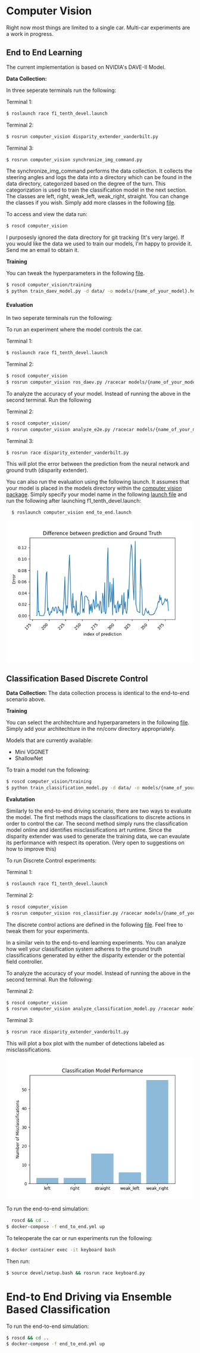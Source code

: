 # Computer Vision 

Right now most things are limited to a single car. Multi-car experiments are a work in progress. 

## End to End Learning 

The current implementation is based on NVIDIA's DAVE-II Model.


**Data Collection:**

In three seperate terminals run the following:

 Terminal 1: 
 ```bash
 $ roslaunch race f1_tenth_devel.launch
 ```
 
 Terminal 2: 
 ```bash  
 $ rosrun computer_vision disparity_extender_vanderbilt.py
 ```
 
 Terminal 3: 
 
  ```bash  
 $ rosrun computer_vision synchronize_img_command.py
 ```
  
The synchronize_img_command performs the data collection. It collects the steering angles and logs the data into a directory which can be found in the data directory, categorized based on the degree of the turn. This categorization is used to train the classification model in the next section. The classes are left, right, weak_left, weak_right, straight. You can change the classes if you wish. Simply add more classes in the following [file](src/computer_vision/synchronize_img_command.py).

To access and view the data run: 
```bash
$ roscd computer_vision
```

I purposesly ignored the data directory for git tracking (It's very large). If you would like the data we used to train our models, I'm happy to provide it. Send me an email to obtain it.

**Training**

You can tweak the hyperparameters in the following [file](src/computer_vision/train_daev_model.py).

```bash
$ roscd computer_vision/training 
$ python train_daev_model.py -d data/ -o models/{name_of_your_model}.hdf5
```

#### Evaluation

In two seperate terminals run the following:

To run an experiment where the model controls the car.

Terminal 1: 
```bash
$ roslaunch race f1_tenth_devel.launch
```
 
Terminal 2: 
```bash  
$ roscd computer_vision 
$ rosrun computer_vision ros_daev.py /racecar models/{name_of_your_model}.hdf5
```
To analyze the accuracy of your model. Instead of running the above in the second terminal. Run the following

Terminal 2: 
```bash  
$ roscd computer_vision/ 
$ rosrun computer_vision analyze_e2e.py /racecar models/{name_of_your_model}.hdf5 /vesc
```

Terminal 3: 
```bash  
$ rosrun race disparity_extender_vanderbilt.py
```
This will plot the error between the prediction from the neural network and ground truth (disparity extender).

You can also run the evaluation using the following launch. It assumes that your model is placed in the models directory within the [computer vision package](src/computer_vision/models). Simply specify your model name in the following [launch file](src/computer_vision/launch/end_to_end.launch) and run the following after launching f1_tenth_devel.launch:

```bash
  $ roslaunch computer_vision end_to_end.launch
```

![Error Analysis](../../images/Figure_2.png "Error Analysis")

## Classification Based Discrete Control

**Data Collection:** The data collection process is identical to the end-to-end scenario above. 

**Training**

You can select the architechture and hyperparameters in the following [file](src/computer_vision/train_classification_model.py). Simply add your architechture in the nn/conv directory appropriately.

Models that are currently available: 
- Mini VGGNET
- ShallowNet

To train a model run the following: 

```bash
$ roscd computer_vision/training 
$ python train_classification_model.py -d data/ -o models/{name_of_your_model}.hdf5
```

**Evalutation**

Similarly to the end-to-end driving scenario, there are two ways to evaluate the model. The first methods maps the classifications to discrete actions in order to control the car. The second method simply runs the classification model online and identifies misclassifications art runtime. Since the disparity extender was used to generate the training data, we can evaulate its performance with respect its operation. (Very open to suggestions on how to improve this)

To run Discrete Control experiments: 

Terminal 1: 
```bash
$ roslaunch race f1_tenth_devel.launch
```
 
Terminal 2: 
```bash  
$ roscd computer_vision 
$ rosrun computer_vision ros_classifier.py /racecar models/{name_of_your_model}.hdf5
```
The discrete control actions are defined in the following [file](src/computer_vision/ros_classifier.py). Feel free to tweak them for your experiments.

In a similar vein to the end-to-end learning experiments. You can analyze how well your classification system adheres to the ground truth classifications generated by either the disparity extender or the potential field controller.

To analyze the accuracy of your model. Instead of running the above in the second terminal. Run the following:

Terminal 2: 
```bash  
$ roscd computer_vision 
$ rosrun computer_vision analyze_classification_model.py /racecar models/{name_of_your_model}.hdf5 /vesc
```

Terminal 3: 
```bash  
$ rosrun race disparity_extender_vanderbilt.py
```

This will plot a box plot with the number of detections labeled as misclassifications.

![Misclassifications](../../images/Figure_1.png "Misclassifications")

To run the end-to-end simulation:

```bash
  roscd && cd ..
$ docker-compose -f end_to_end.yml up
```

To teleoperate the car or run experiments run the following:

```bash
$ docker container exec -it keyboard bash 
```

Then run: 
```bash 
$ source devel/setup.bash && rosrun race keyboard.py
```

# End-to End Driving via Ensemble Based Classification 

To run the end-to-end simulation:

```bash
$ roscd && cd ..
$ docker-compose -f end_to_end.yml up
```